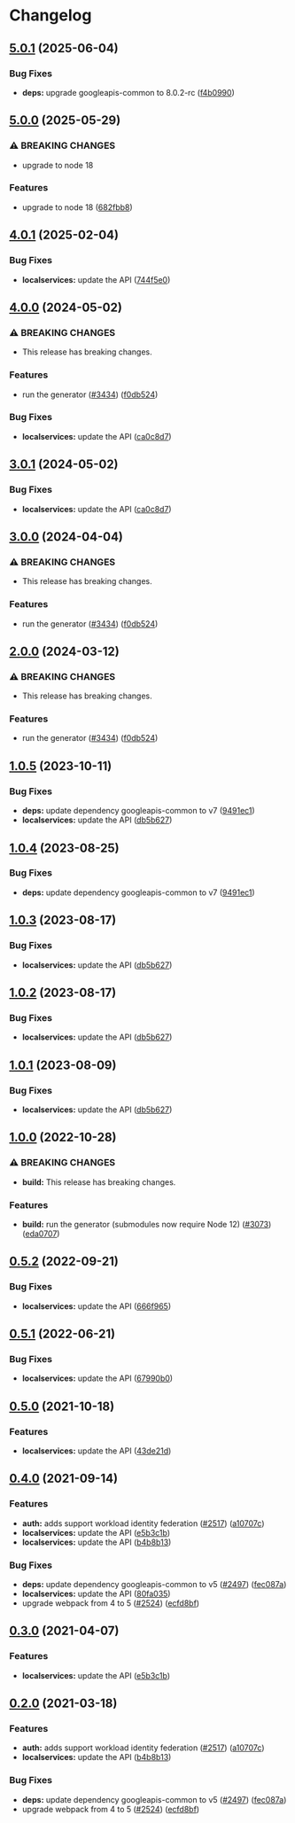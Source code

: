 # Changelog

## [5.0.1](https://github.com/googleapis/google-api-nodejs-client/compare/localservices-v5.0.0...localservices-v5.0.1) (2025-06-04)


### Bug Fixes

* **deps:** upgrade googleapis-common to 8.0.2-rc ([f4b0990](https://github.com/googleapis/google-api-nodejs-client/commit/f4b099071040cfbcfe4a2e7d487d45ee93b369e0))

## [5.0.0](https://github.com/googleapis/google-api-nodejs-client/compare/localservices-v4.0.1...localservices-v5.0.0) (2025-05-29)


### ⚠ BREAKING CHANGES

* upgrade to node 18

### Features

* upgrade to node 18 ([682fbb8](https://github.com/googleapis/google-api-nodejs-client/commit/682fbb869189ae92b3e9a194d37d0548af0c1f92))

## [4.0.1](https://github.com/googleapis/google-api-nodejs-client/compare/localservices-v4.0.0...localservices-v4.0.1) (2025-02-04)


### Bug Fixes

* **localservices:** update the API ([744f5e0](https://github.com/googleapis/google-api-nodejs-client/commit/744f5e0b9618f7b08dfe4d7b149d14f8826898ed))

## [4.0.0](https://github.com/googleapis/google-api-nodejs-client/compare/localservices-v3.0.1...localservices-v4.0.0) (2024-05-02)


### ⚠ BREAKING CHANGES

* This release has breaking changes.

### Features

* run the generator ([#3434](https://github.com/googleapis/google-api-nodejs-client/issues/3434)) ([f0db524](https://github.com/googleapis/google-api-nodejs-client/commit/f0db524bb26f05cea3dec4c0ed66b496399e3857))


### Bug Fixes

* **localservices:** update the API ([ca0c8d7](https://github.com/googleapis/google-api-nodejs-client/commit/ca0c8d7c7409cccbdf436d539119f093d3f62eec))

## [3.0.1](https://github.com/googleapis/google-api-nodejs-client/compare/localservices-v3.0.0...localservices-v3.0.1) (2024-05-02)


### Bug Fixes

* **localservices:** update the API ([ca0c8d7](https://github.com/googleapis/google-api-nodejs-client/commit/ca0c8d7c7409cccbdf436d539119f093d3f62eec))

## [3.0.0](https://github.com/googleapis/google-api-nodejs-client/compare/localservices-v2.0.0...localservices-v3.0.0) (2024-04-04)


### ⚠ BREAKING CHANGES

* This release has breaking changes.

### Features

* run the generator ([#3434](https://github.com/googleapis/google-api-nodejs-client/issues/3434)) ([f0db524](https://github.com/googleapis/google-api-nodejs-client/commit/f0db524bb26f05cea3dec4c0ed66b496399e3857))

## [2.0.0](https://github.com/googleapis/google-api-nodejs-client/compare/localservices-v1.0.5...localservices-v2.0.0) (2024-03-12)


### ⚠ BREAKING CHANGES

* This release has breaking changes.

### Features

* run the generator ([#3434](https://github.com/googleapis/google-api-nodejs-client/issues/3434)) ([f0db524](https://github.com/googleapis/google-api-nodejs-client/commit/f0db524bb26f05cea3dec4c0ed66b496399e3857))

## [1.0.5](https://github.com/googleapis/google-api-nodejs-client/compare/localservices-v1.0.4...localservices-v1.0.5) (2023-10-11)


### Bug Fixes

* **deps:** update dependency googleapis-common to v7 ([9491ec1](https://github.com/googleapis/google-api-nodejs-client/commit/9491ec1cdc3c413e7d73edcfcd59cf5c28a7c855))
* **localservices:** update the API ([db5b627](https://github.com/googleapis/google-api-nodejs-client/commit/db5b6271a4ea64ef44eaef014de4ff21ab4e3d7b))

## [1.0.4](https://github.com/googleapis/google-api-nodejs-client/compare/localservices-v1.0.3...localservices-v1.0.4) (2023-08-25)


### Bug Fixes

* **deps:** update dependency googleapis-common to v7 ([9491ec1](https://github.com/googleapis/google-api-nodejs-client/commit/9491ec1cdc3c413e7d73edcfcd59cf5c28a7c855))

## [1.0.3](https://github.com/googleapis/google-api-nodejs-client/compare/localservices-v1.0.2...localservices-v1.0.3) (2023-08-17)


### Bug Fixes

* **localservices:** update the API ([db5b627](https://github.com/googleapis/google-api-nodejs-client/commit/db5b6271a4ea64ef44eaef014de4ff21ab4e3d7b))

## [1.0.2](https://github.com/googleapis/google-api-nodejs-client/compare/localservices-v1.0.1...localservices-v1.0.2) (2023-08-17)


### Bug Fixes

* **localservices:** update the API ([db5b627](https://github.com/googleapis/google-api-nodejs-client/commit/db5b6271a4ea64ef44eaef014de4ff21ab4e3d7b))

## [1.0.1](https://github.com/googleapis/google-api-nodejs-client/compare/localservices-v1.0.0...localservices-v1.0.1) (2023-08-09)


### Bug Fixes

* **localservices:** update the API ([db5b627](https://github.com/googleapis/google-api-nodejs-client/commit/db5b6271a4ea64ef44eaef014de4ff21ab4e3d7b))

## [1.0.0](https://github.com/googleapis/google-api-nodejs-client/compare/localservices-v0.5.2...localservices-v1.0.0) (2022-10-28)


### ⚠ BREAKING CHANGES

* **build:** This release has breaking changes.

### Features

* **build:** run the generator (submodules now require Node 12) ([#3073](https://github.com/googleapis/google-api-nodejs-client/issues/3073)) ([eda0707](https://github.com/googleapis/google-api-nodejs-client/commit/eda07079dadab46a80b6f9ede618f4f43030169e))

## [0.5.2](https://github.com/googleapis/google-api-nodejs-client/compare/localservices-v0.5.1...localservices-v0.5.2) (2022-09-21)


### Bug Fixes

* **localservices:** update the API ([666f965](https://github.com/googleapis/google-api-nodejs-client/commit/666f965abb77fc0631448464619858179b33137f))

## [0.5.1](https://github.com/googleapis/google-api-nodejs-client/compare/localservices-v0.5.0...localservices-v0.5.1) (2022-06-21)


### Bug Fixes

* **localservices:** update the API ([67990b0](https://github.com/googleapis/google-api-nodejs-client/commit/67990b0fbf3403c467225dc7c9f614656095a104))

## [0.5.0](https://www.github.com/googleapis/google-api-nodejs-client/compare/localservices-v0.4.0...localservices-v0.5.0) (2021-10-18)


### Features

* **localservices:** update the API ([43de21d](https://www.github.com/googleapis/google-api-nodejs-client/commit/43de21d87c4aadf4569b1fa4523071db9873a26d))

## [0.4.0](https://www.github.com/googleapis/google-api-nodejs-client/compare/localservices-v0.3.0...localservices-v0.4.0) (2021-09-14)


### Features

* **auth:** adds support workload identity federation ([#2517](https://www.github.com/googleapis/google-api-nodejs-client/issues/2517)) ([a10707c](https://www.github.com/googleapis/google-api-nodejs-client/commit/a10707c477759e7c9ef6360a2fe800856fb600c1))
* **localservices:** update the API ([e5b3c1b](https://www.github.com/googleapis/google-api-nodejs-client/commit/e5b3c1b86b5713dc23a666d44c29196495876039))
* **localservices:** update the API ([b4b8b13](https://www.github.com/googleapis/google-api-nodejs-client/commit/b4b8b13b3cbe9c55f407515ea1bfdcb296fa68f9))


### Bug Fixes

* **deps:** update dependency googleapis-common to v5 ([#2497](https://www.github.com/googleapis/google-api-nodejs-client/issues/2497)) ([fec087a](https://www.github.com/googleapis/google-api-nodejs-client/commit/fec087abcf3d994dd41c3ffa0a0c12b1f9f09dae))
* **localservices:** update the API ([80fa035](https://www.github.com/googleapis/google-api-nodejs-client/commit/80fa03593a8241891b696b027d3aea5339885669))
* upgrade webpack from 4 to 5  ([#2524](https://www.github.com/googleapis/google-api-nodejs-client/issues/2524)) ([ecfd8bf](https://www.github.com/googleapis/google-api-nodejs-client/commit/ecfd8bfcd06e1beabff7ec9a8c4000222379eb8d))

## [0.3.0](https://www.github.com/googleapis/google-api-nodejs-client/compare/localservices-v0.2.0...localservices-v0.3.0) (2021-04-07)


### Features

* **localservices:** update the API ([e5b3c1b](https://www.github.com/googleapis/google-api-nodejs-client/commit/e5b3c1b86b5713dc23a666d44c29196495876039))

## [0.2.0](https://www.github.com/googleapis/google-api-nodejs-client/compare/localservices-v0.1.0...localservices-v0.2.0) (2021-03-18)


### Features

* **auth:** adds support workload identity federation ([#2517](https://www.github.com/googleapis/google-api-nodejs-client/issues/2517)) ([a10707c](https://www.github.com/googleapis/google-api-nodejs-client/commit/a10707c477759e7c9ef6360a2fe800856fb600c1))
* **localservices:** update the API ([b4b8b13](https://www.github.com/googleapis/google-api-nodejs-client/commit/b4b8b13b3cbe9c55f407515ea1bfdcb296fa68f9))


### Bug Fixes

* **deps:** update dependency googleapis-common to v5 ([#2497](https://www.github.com/googleapis/google-api-nodejs-client/issues/2497)) ([fec087a](https://www.github.com/googleapis/google-api-nodejs-client/commit/fec087abcf3d994dd41c3ffa0a0c12b1f9f09dae))
* upgrade webpack from 4 to 5  ([#2524](https://www.github.com/googleapis/google-api-nodejs-client/issues/2524)) ([ecfd8bf](https://www.github.com/googleapis/google-api-nodejs-client/commit/ecfd8bfcd06e1beabff7ec9a8c4000222379eb8d))
